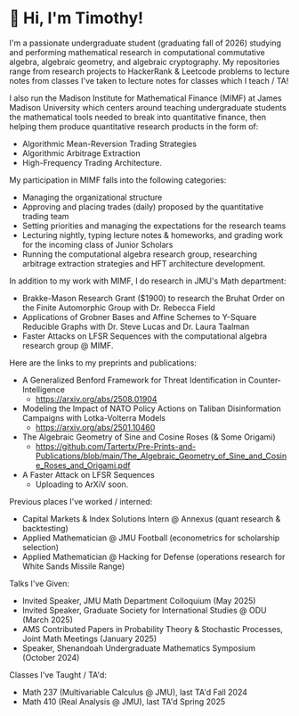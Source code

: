 # 👋 Hi, I'm Timothy!

I'm a passionate undergraduate student (graduating fall of 2026) studying and performing mathematical research in computational commutative algebra, algebraic geometry, and algebraic cryptography. My repositories range from research projects to HackerRank & Leetcode problems to lecture notes from classes I've taken to lecture notes for classes which I teach / TA! 

I also run the Madison Institute for Mathematical Finance (MIMF) at James Madison University which centers around teaching undergraduate students the mathematical tools needed to break into quantitative finance, then helping them produce quantitative research products in the form of:
 - Algorithmic Mean-Reversion Trading Strategies
 - Algorithmic Arbitrage Extraction
 - High-Frequency Trading Architecture.

My participation in MIMF falls into the following categories:
 - Managing the organizational structure
 - Approving and placing trades (daily) proposed by the quantitative trading team
 - Setting priorities and managing the expectations for the research teams
 - Lecturing nightly, typing lecture notes & homeworks, and grading work for the incoming class of Junior Scholars
 - Running the computational algebra research group, researching arbitrage extraction strategies and HFT architecture development.

In addition to my work with MIMF, I do research in JMU's Math department:
 - Brakke-Mason Research Grant ($1900) to research the Bruhat Order on the Finite Automorphic Group with Dr. Rebecca Field
 - Applications of Grobner Bases and Affine Schemes to Y-Square Reducible Graphs with Dr. Steve Lucas and Dr. Laura Taalman
 - Faster Attacks on LFSR Sequences with the computational algebra research group @ MIMF.

Here are the links to my preprints and publications:
 - A Generalized Benford Framework for Threat Identification in Counter-Intelligence
   - https://arxiv.org/abs/2508.01904
 - Modeling the Impact of NATO Policy Actions on Taliban Disinformation Campaigns with Lotka-Volterra Models
   - https://arxiv.org/abs/2501.10460
 - The Algebraic Geometry of Sine and Cosine Roses (& Some Origami)
   - https://github.com/Tartertx/Pre-Prints-and-Publications/blob/main/The_Algebraic_Geometry_of_Sine_and_Cosine_Roses_and_Origami.pdf
 - A Faster Attack on LFSR Sequences
   - Uploading to ArXiV soon.
  
Previous places I've worked / interned:
 - Capital Markets & Index Solutions Intern @ Annexus (quant research & backtesting)
 - Applied Mathematician @ JMU Football (econometrics for scholarship selection)
 - Applied Mathematician @ Hacking for Defense (operations research for White Sands Missile Range)

Talks I've Given:
 - Invited Speaker, JMU Math Department Colloquium (May 2025)
 - Invited Speaker, Graduate Society for International Studies @ ODU (March 2025)
 - AMS Contributed Papers in Probability Theory & Stochastic Processes, Joint Math Meetings (January 2025)
 - Speaker, Shenandoah Undergraduate Mathematics Symposium (October 2024)

Classes I've Taught / TA'd:
 - Math 237 (Multivariable Calculus @ JMU), last TA'd Fall 2024 
 - Math 410 (Real Analysis @ JMU), last TA'd Spring 2025

